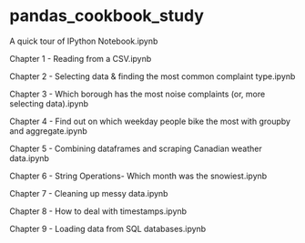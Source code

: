# pandas_cookbook_study
A quick tour of IPython Notebook.ipynb

Chapter 1 - Reading from a CSV.ipynb

Chapter 2 - Selecting data & finding the most common complaint type.ipynb

Chapter 3 - Which borough has the most noise complaints (or, more selecting data).ipynb

Chapter 4 - Find out on which weekday people bike the most with groupby and aggregate.ipynb

Chapter 5 - Combining dataframes and scraping Canadian weather data.ipynb

Chapter 6 - String Operations- Which month was the snowiest.ipynb

Chapter 7 - Cleaning up messy data.ipynb

Chapter 8 - How to deal with timestamps.ipynb

Chapter 9 - Loading data from SQL databases.ipynb

